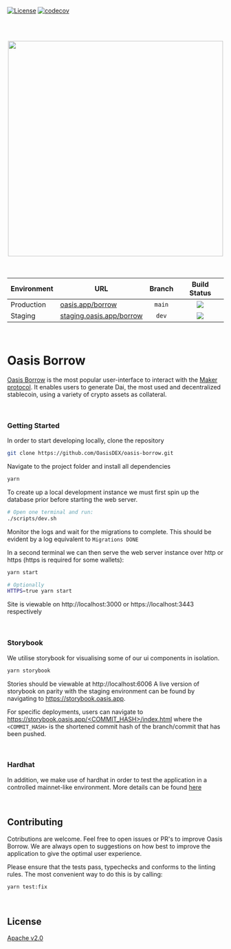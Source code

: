 [![License](https://img.shields.io/badge/License-Apache%202.0-blue.svg)](https://opensource.org/licenses/Apache-2.0)
[![codecov](https://codecov.io/gh/OasisDEX/oasis-borrow/branch/main/graph/badge.svg?token=KMXTAUFL48)](https://app.codecov.io/gh/OasisDEX/oasis-borrow/branch/main)

<br> <br>

<div align="center">
  <img src="https://github.com/OasisDEX/oasis-borrow/blob/pm/readme-updates/public/static/img/new-logo.svg" width="500" height="500">
</div>
<br>
<br>

| Environment | URL                                                          | Branch |                                     Build Status                                     |
| ----------- | ------------------------------------------------------------ | :----: | :----------------------------------------------------------------------------------: |
| Production  | [oasis.app/borrow](https://oasis.app/borrow)                 | `main` | ![](https://github.com/github/docs/actions/workflows/main.yml/badge.svg?branch=main) |
| Staging     | [staging.oasis.app/borrow](https://staging.oasis.app/borrow) | `dev`  | ![](https://github.com/github/docs/actions/workflows/main.yml/badge.svg?branch=dev)  |

<br>

# Oasis Borrow

[Oasis Borrow](https://oasis.app/borrow) is the most popular user-interface to interact with the
[Maker protocol](https://docs.makerdao.com/). It enables users to generate Dai, the most used and
decentralized stablecoin, using a variety of crypto assets as collateral.

<br>

### Getting Started

In order to start developing locally, clone the repository

```sh
git clone https://github.com/OasisDEX/oasis-borrow.git
```

Navigate to the project folder and install all dependencies

```sh
yarn
```

To create up a local development instance we must first spin up the database prior before starting
the web server.

```sh
# Open one terminal and run:
./scripts/dev.sh
```

Monitor the logs and wait for the migrations to complete. This should be evident by a log equivalent
to `Migrations DONE`

In a second terminal we can then serve the web server instance over http or https (https is required
for some wallets):

```sh
yarn start

# Optionally
HTTPS=true yarn start
```

Site is viewable on http://localhost:3000 or https://localhost:3443 respectively

<br>

### Storybook

We utilise storybook for visualising some of our ui components in isolation.

```sh
yarn storybook
```

Stories should be viewable at http://localhost:6006 A live version of storybook on parity with the
staging environment can be found by navigating to https://storybook.oasis.app.

For specific deployments, users can navigate to
[https://storybook.oasis.app/<COMMIT_HASH>/index.html](https://storybook.oasis.app/<COMMIT_HASH>/index.html])
where the `<COMMIT_HASH>` is the shortened commit hash of the branch/commit that has been pushed.

<br>

### Hardhat

In addition, we make use of hardhat in order to test the application in a controlled mainnet-like
environment. More details can be found [here](./HARDHAT.md)

<br>

## Contributing

Cotributions are welcome. Feel free to open issues or PR's to improve Oasis Borrow. We are always
open to suggestions on how best to improve the application to give the optimal user experience.

Please ensure that the tests pass, typechecks and conforms to the linting rules. The most convenient
way to do this is by calling:

```sh
yarn test:fix
```

<br>

## License

[Apache v2.0](https://www.apache.org/licenses/LICENSE-2.0)
